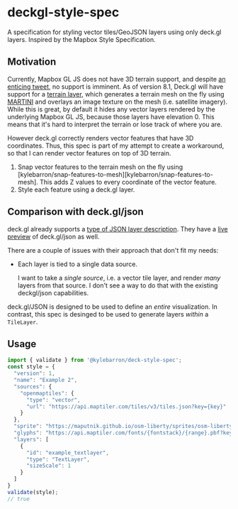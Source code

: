 # deckgl-style-spec

A specification for styling vector tiles/GeoJSON layers using only deck.gl
layers. Inspired by the Mapbox Style Specification.

## Motivation

Currently, Mapbox GL JS does not have 3D terrain support, and despite [an
enticing tweet][mapbox_3d_tweet], no support is imminent. As of version 8.1,
Deck.gl will have support for a [terrain layer][deckgl_terrain_layer], which
generates a terrain mesh on the fly using [MARTINI][martini] and overlays an
image texture on the mesh (i.e. satellite imagery). While this is great, by
default it hides any vector layers rendered by the underlying Mapbox GL JS,
because those layers have elevation 0. This means that it's hard to interpret
the terrain or lose track of where you are.

[mapbox_3d_tweet]: https://twitter.com/Mapbox/status/1222605626053783552
[deckgl_terrain_layer]: https://github.com/uber/deck.gl/blob/master/docs/layers/terrain-layer.md
[martini]: https://github.com/mapbox/martini

However deck.gl correctly renders vector features that have 3D coordinates.
Thus, this spec is part of my attempt to create a workaround, so that I can
render vector features on top of 3D terrain.

1. Snap vector features to the terrain mesh on the fly using [kylebarron/snap-features-to-mesh][kylebarron/snap-features-to-mesh]. This adds Z values to every coordinate of the vector feature.
2. Style each feature using a deck.gl layer.

## Comparison with deck.gl/json

deck.gl already supports a [type of JSON layer description][deck.gl/json]. They
have a [live preview][deckgl/json_preview] of deck.gl/json as well.

[deck.gl/json]: https://deck.gl/#/documentation/submodule-api-reference/deckgl-json/overview
[deckgl/json_preview]: https://deck.gl/playground/

There are a couple of issues with their approach that don't fit my needs:

- Each layer is tied to a single data source.

    I want to take a _single source_, i.e. a vector tile layer, and render
    _many_ layers from that source. I don't see a way to do that with the
    existing deckgl/json capabilities.

deck.gl/JSON is designed to be used to define an _entire_ visualization. In
contrast, this spec is desinged to be used to generate layers _within_ a
`TileLayer`.


## Usage

```js
import { validate } from '@kylebarron/deck-style-spec';
const style = {
  "version": 1,
  "name": "Example 2",
  "sources": {
    "openmaptiles": {
      "type": "vector",
      "url": "https://api.maptiler.com/tiles/v3/tiles.json?key={key}"
    }
  },
  "sprite": "https://maputnik.github.io/osm-liberty/sprites/osm-liberty",
  "glyphs": "https://api.maptiler.com/fonts/{fontstack}/{range}.pbf?key={key}",
  "layers": [
    {
      "id": "example_textlayer",
      "type": "TextLayer",
      "sizeScale": 1
    }
  ]
}
validate(style);
// true
```
